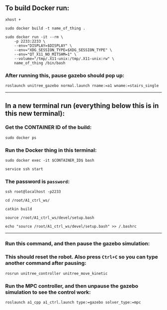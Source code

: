 ## To build Docker run:

```shell
xhost +
```

```shell
sudo docker build -t name_of_thing .
```

```shell
sudo docker run -it --rm \
    -p 2233:2233 \
    --env="DISPLAY=$DISPLAY" \
    --env="XDG_SESSION_TYPE=$XDG_SESSION_TYPE" \
    --env="QT_X11_NO_MITSHM=1" \
    --volume="/tmp/.X11-unix:/tmp/.X11-unix:rw" \
    name_of_thing /bin/bash
```

### After running this, pause gazebo should pop up:
```shell
roslaunch unitree_gazebo normal.launch rname:=a1 wname:=stairs_single
```

---

## In a new terminal run (everything below this is in this new terminal):

### Get the CONTAINER ID of the build:
```shell
sudo docker ps
```

### Run the Docker thing in this terminal:
```shell
sudo docker exec -it $CONTAINER_ID$ bash
```

```shell
service ssh start
```

### The password is `password`:
```shell
ssh root@localhost -p2233
```

```shell
cd /root/A1_ctrl_ws/
```

```shell
catkin build
```

```shell
source /root/A1_ctrl_ws/devel/setup.bash
```

```shell
echo "source /root/A1_ctrl_ws/devel/setup.bash" >> /.bashrc
```

---

### Run this command, and then pause the gazebo simulation:
### This should reset the robot. Also press `Ctrl+C` so you can type another command after pausing:
```shell
rosrun unitree_controller unitree_move_kinetic
```

### Run the MPC controller, and then unpause the gazebo simulation to see the control work:
```shell
roslaunch a1_cpp a1_ctrl.launch type:=gazebo solver_type:=mpc
```
